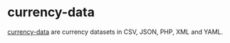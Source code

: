 # currency-data
[currency-data](https://github.com/gibbs/currency-data) are currency datasets in CSV, JSON, PHP, XML and YAML.